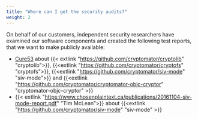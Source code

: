 ```yaml
---
title: "Where can I get the security audits?"
weight: 2
---
```


On behalf of our customers, independent security researchers have examined our software components and created the following test reports, that we want to make publicly available:

* [Cure53](/audits/2017-11-27%20crypto%20cure53.pdf) about {{< extlink "https://github.com/cryptomator/cryptolib" "cryptolib">}}, {{<extlink "https://github.com/cryptomator/cryptofs" "cryptofs">}}, {{<extlink "https://github.com/cryptomator/siv-mode" "siv-mode">}} and {{<extlink "https://github.com/cryptomator/cryptomator-objc-cryptor" "cryptomator-objc-cryptor" >}}
* {{< extlink "https://www.chosenplaintext.ca/publications/20161104-siv-mode-report.pdf" "Tim McLean">}} about {{<extlink "https://github.com/cryptomator/siv-mode" "siv-mode" >}}
